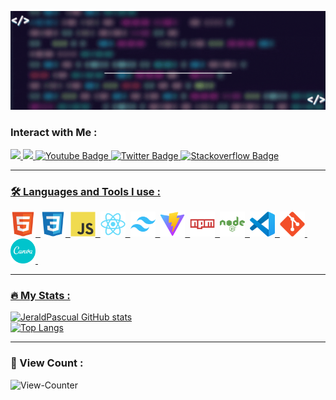 [![@JeraldPascual](https://raw.githubusercontent.com/JeraldPascual/JeraldPascual/main/Add%20a%20heading.gif)](https://www.facebook.com/Jerald.Pascual.15)
  
### Interact with Me :
  <a href="https://www.instagram.com/JeraldPascual_/" >
    <img src="https://img.shields.io/badge/JeraldPascual_-E4405F?style=for-the-badge&logo=instagram&logoColor=white">
  </a>
  <a href="https://www.facebook.com/Jerald.Pascual.15">
<img src="https://img.shields.io/badge/JeraldPascual-1877F2?style=for-the-badge&logo=facebook&logoColor=white">
  </a>
  <a href="https://www.youtube.com/channel/UCLjbz-Q1o1T-bHv5iupszDQ">
    <img src="https://img.shields.io/badge/Taofetch-red?style=for-the-badge&logo=youtube&logoColor=white" alt="Youtube Badge"/>
  </a>
  <a href="https://twitter.com/JeraldPascual_">
  <img src="https://img.shields.io/badge/JeraldPascual-blue?style=for-the-badge&logo=twitter&logoColor=white" alt="Twitter Badge"/>
  </a>
  <a href="https://stackoverflow.com/users/20851639/jeraldpascual15">
  <img src="https://img.shields.io/badge/JeraldPascual15-FE7A16?logo=stack-overflow&logoColor=white&style=for-the-badge" alt="Stackoverflow Badge"/>


  ---
  
  ### 🛠️ Languages and Tools I use :
  <div id="languages and tools">
  <img src="https://github.com/devicons/devicon/blob/master/icons/html5/html5-original.svg" title="HTML5" alt="HTML" width="40" height="40"/>&nbsp;
   <img src="https://github.com/devicons/devicon/blob/master/icons/css3/css3-original.svg"  title="CSS3" alt="CSS" width="40" height="40"/>&nbsp;
  <img src="https://github.com/devicons/devicon/blob/master/icons/javascript/javascript-original.svg" title="React" alt="React" width="40" height="40"/>&nbsp;
    <img src="https://github.com/devicons/devicon/blob/master/icons/react/react-original.svg" title="JavaScript" alt="JavaScript" width="40" height="40"/>&nbsp;
        <img src="https://github.com/devicons/devicon/blob/master/icons/tailwindcss/tailwindcss-original.svg" title="Tailwind" alt="Tailwind" width="40" height="40"/>&nbsp;
        <img src="https://github.com/devicons/devicon/blob/master/icons/vitejs/vitejs-original.svg" title="Vite" alt="Vite" width="40" height="40"/>&nbsp;
    <img src="https://github.com/devicons/devicon/blob/master/icons/npm/npm-original-wordmark.svg" title="npm" alt="npm" width="40" height="40"/>&nbsp;
<img src="https://github.com/devicons/devicon/blob/master/icons/nodejs/nodejs-plain-wordmark.svg" title="node" alt="node" width="40" height="40"/>&nbsp;
    <img src="https://github.com/devicons/devicon/blob/master/icons/vscode/vscode-original.svg" title="vscode" alt="vscode" width="40">&nbsp;
    <img src="https://github.com/devicons/devicon/blob/master/icons/git/git-original.svg" title="git" alt="git" width="40">&nbsp;
      <img src="https://github.com/devicons/devicon/blob/master/icons/canva/canva-original.svg" title="canva" alt="canva" width="40">&nbsp;
</div>
</div>

---
### 🔥 My Stats :
![JeraldPascual GitHub stats](https://github-readme-stats.vercel.app/api?username=JeraldPascual&show_icons=true&theme=radical)
<br>
[![Top Langs](https://github-readme-stats.vercel.app/api/top-langs/?username=JeraldPascual&layout=compact&theme=vision-friendly-dark)](https://github.com/anuraghazra/github-readme-stats)

---

### 👀 View Count :
<p align="left"> <img src="https://komarev.com/ghpvc/?username=JeraldPascual15&label=Profile%20views&color=brightgreen&style=for-the-badge&label=PROFILE+VIEWS" alt="View-Counter" /> </p>
